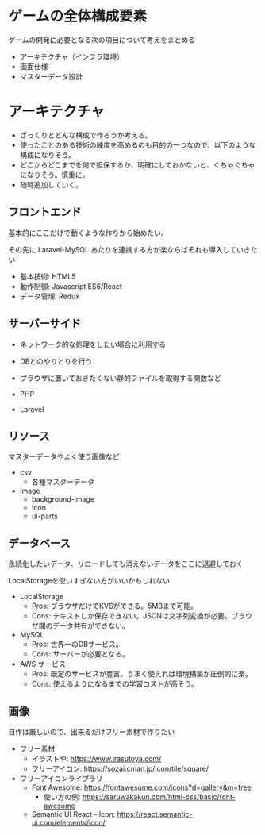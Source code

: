 # ゲームの全体構成要素

ゲームの開発に必要となる次の項目について考えをまとめる

- アーキテクチャ（インフラ環境）
- 画面仕様
- マスターデータ設計


# アーキテクチャ

- ざっくりとどんな構成で作ろうか考える。
- 使ったことのある技術の練度を高めるのも目的の一つなので、以下のような構成になりそう。
- どこからどこまでを何で担保するか、明確にしておかないと、ぐちゃぐちゃになりそう。慎重に。
- 随時追加していく。

## フロントエンド

基本的にここだけで動くような作りから始めたい。

その先に Laravel-MySQL あたりを連携する方が楽ならばそれも導入していきたい

- 基本技術: HTML5
- 動作制御: Javascript ES6/React
- データ管理: Redux 

## サーバーサイド

- ネットワーク的な処理をしたい場合に利用する
- DBとのやりとりを行う
- ブラウザに置いておきたくない静的ファイルを取得する関数など

- PHP
- Laravel

## リソース

マスターデータやよく使う画像など

- csv
    - 各種マスターデータ
- image
    - background-image
    - icon
    - ui-parts

## データベース

永続化したいデータ、リロードしても消えないデータをここに退避しておく

LocalStorageを使いすぎない方がいいかもしれない

- LocalStorage
    - Pros: ブラウザだけでKVSができる。5MBまで可能。
    - Cons: テキストしか保存できない。JSONは文字列変換が必要。ブラウザ間のデータ共有ができない。
- MySQL
    - Pros: 世界一のDBサービス。
    - Cons: サーバーが必要となる。
- AWS サービス
    - Pros: 既定のサービスが豊富。うまく使えれば環境構築が圧倒的に楽。
    - Cons: 使えるようになるまでの学習コストが高そう。

## 画像

自作は厳しいので、出来るだけフリー素材で作りたい

- フリー素材
    - イラストや: https://www.irasutoya.com/
    - フリーアイコン: https://sozai.cman.jp/icon/tile/square/
- フリーアイコンライブラリ
    - Font Awesome: https://fontawesome.com/icons?d=gallery&m=free
        - 使い方の例: https://saruwakakun.com/html-css/basic/font-awesome
    - Semantic UI React - Icon: https://react.semantic-ui.com/elements/icon/

